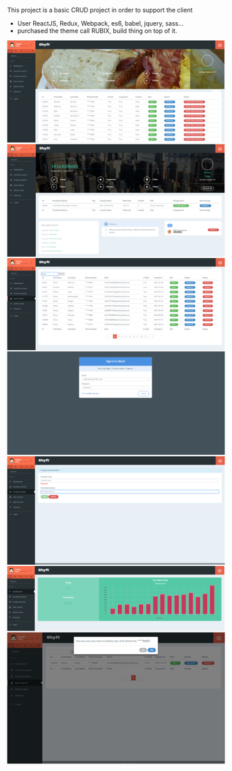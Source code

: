 This project is a basic CRUD project in order to support the client
* User ReactJS, Redux, Webpack, es6, babel, jquery, sass...
* purchased the theme call RUBIX, build thing on top of it.

![Alt text](./location.png?raw=true "user detail page")
![Alt text](./user_details.png?raw=true "user detail page")
![Alt text](./user_search.png?raw=true "user detail page")
![Alt text](./login_form.png?raw=true "user detail page")
![Alt text](./redux_form.png?raw=true "user detail page")
![Alt text](./histogram.png?raw=true "user detail page")
![Alt text](./modal.png?raw=true "user detail page")
